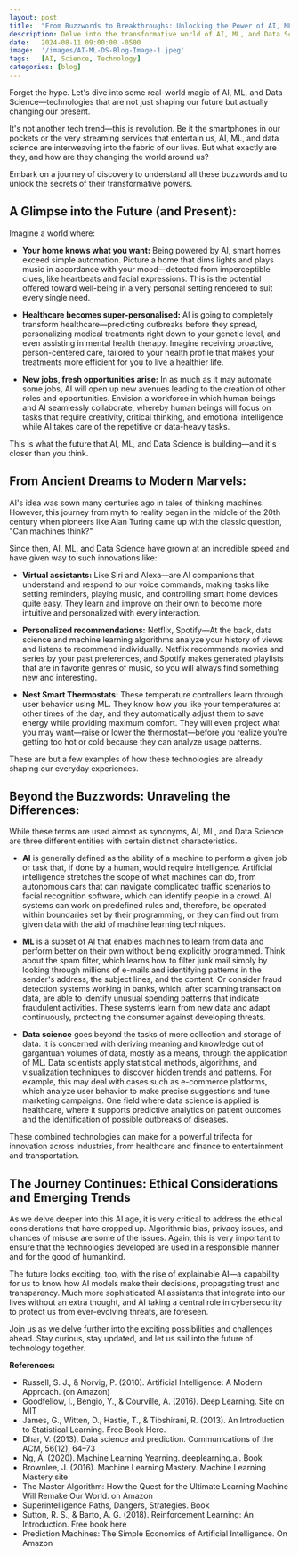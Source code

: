 ```yaml
---
layout: post
title:  "From Buzzwords to Breakthroughs: Unlocking the Power of AI, ML, and Data Science"
description: Delve into the transformative world of AI, ML, and Data Science, exploring their real-world applications and impact. Uncover the distinctions between these technologies, their current breakthroughs, and the exciting possibilities they hold for our future. Join us in demystifying the buzzwords and understanding the true power of these revolutionary fields.
date:   2024-08-11 09:00:00 -0500
image:  '/images/AI-ML-DS-Blog-Image-1.jpeg'
tags:   [AI, Science, Technology]
categories: [blog]
---
```


Forget the hype. Let's dive into some real-world magic of AI, ML, and Data Science—technologies that are not just shaping our future but actually changing our present.

It's not another tech trend—this is revolution. Be it the smartphones in our pockets or the very streaming services that entertain us, AI, ML, and data science are interweaving into the fabric of our lives. But what exactly are they, and how are they changing the world around us?

Embark on a journey of discovery to understand all these buzzwords and to unlock the secrets of their transformative powers.

## A Glimpse into the Future (and Present):

Imagine a world where:

- **Your home knows what you want:** Being powered by AI, smart homes exceed simple automation. Picture a home that dims lights and plays music in accordance with your mood—detected from imperceptible clues, like heartbeats and facial expressions. This is the potential offered toward well-being in a very personal setting rendered to suit every single need.

- **Healthcare becomes super-personalised:** AI is going to completely transform healthcare—predicting outbreaks before they spread, personalizing medical treatments right down to your genetic level, and even assisting in mental health therapy. Imagine receiving proactive, person-centered care, tailored to your health profile that makes your treatments more efficient for you to live a healthier life.

- **New jobs, fresh opportunities arise:** In as much as it may automate some jobs, AI will open up new avenues leading to the creation of other roles and opportunities. Envision a workforce in which human beings and AI seamlessly collaborate, whereby human beings will focus on tasks that require creativity, critical thinking, and emotional intelligence while AI takes care of the repetitive or data-heavy tasks.

This is what the future that AI, ML, and Data Science is building—and it's closer than you think.

## From Ancient Dreams to Modern Marvels:

AI's idea was sown many centuries ago in tales of thinking machines. However, this journey from myth to reality began in the middle of the 20th century when pioneers like Alan Turing came up with the classic question, "Can machines think?"

Since then, AI, ML, and Data Science have grown at an incredible speed and have given way to such innovations like:

- **Virtual assistants:** Like Siri and Alexa—are AI companions that understand and respond to our voice commands, making tasks like setting reminders, playing music, and controlling smart home devices quite easy. They learn and improve on their own to become more intuitive and personalized with every interaction.

- **Personalized recommendations:** Netflix, Spotify—At the back, data science and machine learning algorithms analyze your history of views and listens to recommend individually. Netflix recommends movies and series by your past preferences, and Spotify makes generated playlists that are in favorite genres of music, so you will always find something new and interesting.

- **Nest Smart Thermostats:** These temperature controllers learn through user behavior using ML. They know how you like your temperatures at other times of the day, and they automatically adjust them to save energy while providing maximum comfort. They will even project what you may want—raise or lower the thermostat—before you realize you're getting too hot or cold because they can analyze usage patterns.

These are but a few examples of how these technologies are already shaping our everyday experiences.

## Beyond the Buzzwords: Unraveling the Differences:

While these terms are used almost as synonyms, AI, ML, and Data Science are three different entities with certain distinct characteristics.

- **AI** is generally defined as the ability of a machine to perform a given job or task that, if done by a human, would require intelligence. Artificial intelligence stretches the scope of what machines can do, from autonomous cars that can navigate complicated traffic scenarios to facial recognition software, which can identify people in a crowd. AI systems can work on predefined rules and, therefore, be operated within boundaries set by their programming, or they can find out from given data with the aid of machine learning techniques.

- **ML** is a subset of AI that enables machines to learn from data and perform better on their own without being explicitly programmed. Think about the spam filter, which learns how to filter junk mail simply by looking through millions of e-mails and identifying patterns in the sender's address, the subject lines, and the content. Or consider fraud detection systems working in banks, which, after scanning transaction data, are able to identify unusual spending patterns that indicate fraudulent activities. These systems learn from new data and adapt continuously, protecting the consumer against developing threats.

- **Data science** goes beyond the tasks of mere collection and storage of data. It is concerned with deriving meaning and knowledge out of gargantuan volumes of data, mostly as a means, through the application of ML. Data scientists apply statistical methods, algorithms, and visualization techniques to discover hidden trends and patterns. For example, this may deal with cases such as e-commerce platforms, which analyze user behavior to make precise suggestions and tune marketing campaigns. One field where data science is applied is healthcare, where it supports predictive analytics on patient outcomes and the identification of possible outbreaks of diseases.

These combined technologies can make for a powerful trifecta for innovation across industries, from healthcare and finance to entertainment and transportation.

## The Journey Continues: Ethical Considerations and Emerging Trends

As we delve deeper into this AI age, it is very critical to address the ethical considerations that have cropped up. Algorithmic bias, privacy issues, and chances of misuse are some of the issues. Again, this is very important to ensure that the technologies developed are used in a responsible manner and for the good of humankind.

The future looks exciting, too, with the rise of explainable AI—a capability for us to know how AI models make their decisions, propagating trust and transparency. Much more sophisticated AI assistants that integrate into our lives without an extra thought, and AI taking a central role in cybersecurity to protect us from ever-evolving threats, are foreseen.

Join us as we delve further into the exciting possibilities and challenges ahead. Stay curious, stay updated, and let us sail into the future of technology together.


**References:**
- Russell, S. J., & Norvig, P. (2010). Artificial Intelligence: A Modern Approach. (on Amazon)
- Goodfellow, I., Bengio, Y., & Courville, A. (2016). Deep Learning. Site on MIT
- James, G., Witten, D., Hastie, T., & Tibshirani, R. (2013). An Introduction to Statistical Learning. Free Book Here.
- Dhar, V. (2013). Data science and prediction. Communications of the ACM, 56(12), 64–73
- Ng, A. (2020). Machine Learning Yearning. deeplearning.ai. Book
- Brownlee, J. (2016). Machine Learning Mastery. Machine Learning Mastery site
- The Master Algorithm: How the Quest for the Ultimate Learning Machine Will Remake Our World. on Amazon
- Superintelligence Paths, Dangers, Strategies. Book
- Sutton, R. S., & Barto, A. G. (2018). Reinforcement Learning: An Introduction. Free book here
- Prediction Machines: The Simple Economics of Artificial Intelligence. On Amazon